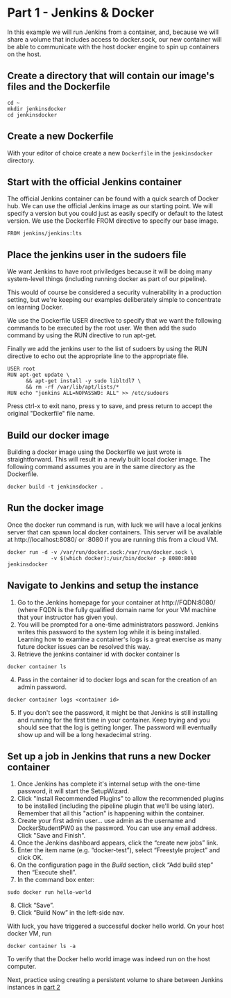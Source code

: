 # Part 1 - Jenkins & Docker

In this example we will run Jenkins from a container, and, because we will share a volume that includes access to docker.sock, our new container will be able to communicate with the host docker engine to spin up containers on the host.


## Create a directory that will contain our image's files and the Dockerfile

```
cd ~
mkdir jenkinsdocker
cd jenkinsdocker
```


## Create a new Dockerfile

With your editor of choice create a new `Dockerfile` in the `jenkinsdocker` directory.


## Start with the official Jenkins container

The official Jenkins container can be found with a quick search of Docker hub. We can use the official Jenkins image as our starting point. We will specify a version but you could just as easily specify or default to the latest version. We use the Dockerfile FROM directive to specify our base image.

```
FROM jenkins/jenkins:lts
```


## Place the jenkins user in the sudoers file

We want Jenkins to have root priviledges because it will be doing many system-level things (including running docker as part of our pipeline).

This would of course be considered a security vulnerability in a production setting, but we're keeping our examples deliberately simple to concentrate on learning Docker.

We use the Dockerfile USER directive to specify that we want the following commands to be executed by the root user. We then add the sudo command by using the RUN directive to run apt-get.

Finally we add the jenkins user to the list of sudoers by using the RUN directive to echo out the appropriate line to the appropriate file.

```
USER root
RUN apt-get update \
      && apt-get install -y sudo libltdl7 \
      && rm -rf /var/lib/apt/lists/*
RUN echo "jenkins ALL=NOPASSWD: ALL" >> /etc/sudoers
```
Press ctrl-x to exit nano, press y to save, and press return to accept the original "Dockerfile" file name.


## Build our docker image

Building a docker image using the Dockerfile we just wrote is straightforward. This will result in a newly built local docker image. The following command assumes you are in the same directory as the Dockerfile.

```
docker build -t jenkinsdocker .
```


## Run the docker image

Once the docker run command is run, with luck we will have a local jenkins server that can
spawn local docker containers. This server will be available at http://localhost:8080/ or <ip>:8080 if you are running this from a cloud VM.

```
docker run -d -v /var/run/docker.sock:/var/run/docker.sock \
              -v $(which docker):/usr/bin/docker -p 8080:8080 jenkinsdocker
```


## Navigate to Jenkins and setup the instance

1. Go to the Jenkins homepage for your container at http://FQDN:8080/ (where FQDN is the fully qualified domain name for your VM machine that your instructor has given you).
2. You will be prompted for a one-time administrators password. Jenkins writes this password to the system log while it is being installed. Learning how to examine a container's logs is a great exercise as many future docker issues can be resolved this way.
3. Retrieve the jenkins container id with docker container ls

```
docker container ls
```

4. Pass in the container id to docker logs and scan for the creation of an admin password.

```
docker container logs <container id>
```

5. If you don't see the password, it might be that Jenkins is still installing and running for the first time in your container. Keep trying and you should see that the log is getting longer. The password will eventually show up and will be a long hexadecimal string.


## Set up a job in Jenkins that runs a new Docker container

1. Once Jenkins has complete it's internal setup with the one-time password, it will start the SetupWizard.
2. Click "Install Recommended Plugins" to allow the recommended plugins to be installed (including the pipeline plugin that we'll be using later). Remember that all this "action" is happening within the container.
3. Create your first admin user... use admin as the username and DockerStudentPW0 as the password. You can use any email address. Click "Save and Finish".
4. Once the Jenkins dashboard appears, click the “create new jobs” link.
5. Enter the item name (e.g. “docker-test”), select “Freestyle project” and click OK.
6. On the configuration page in the *Build* section, click “Add build step” then “Execute shell”.
7. In the command box enter:
```
sudo docker run hello-world
```
8. Click “Save”.
9. Click “Build Now” in the left-side nav.

With luck, you have triggered a successful docker hello world. On your host
docker VM, run

```
docker container ls -a
```

To verify that the Docker hello world image was indeed run on the host computer.

Next, practice using creating a persistent volume to share between Jenkins instances in [part 2](https://github.com/techtown-training/docker-bootcamp/blob/master/exercise/exercise6.2-jenkins-part2.md)

